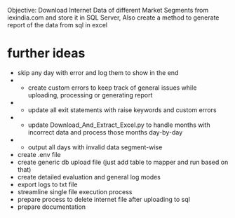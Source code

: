 Objective: Download Internet Data of different Market Segments from iexindia.com and store it in SQL Server, Also create a method to generate report of the data from sql in excel 

# further ideas
- skip any day with error and log them to show in the end
- - create custom errors to keep track of general issues while uploading, processing or generating report
- - update all exit statements with raise keywords and custom errors
- - update Download_And_Extract_Excel.py to handle months with incorrect data and process those months day-by-day
- - output all days with invalid data segment-wise
- create .env file 
- create generic db upload file (just add table to mapper and run based on that)
- create detailed evaluation and general log modes
- export logs to txt file
- streamline single file execution process
- prepare process to delete internet file after uploading to sql
- prepare documentation